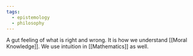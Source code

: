 ```yaml
---
tags:
  - epistemology
  - philosophy
---
```

A gut feeling of what is right and wrong.
It is how we understand [[Moral Knowledge]].
We use intuition in [[Mathematics]] as well.
